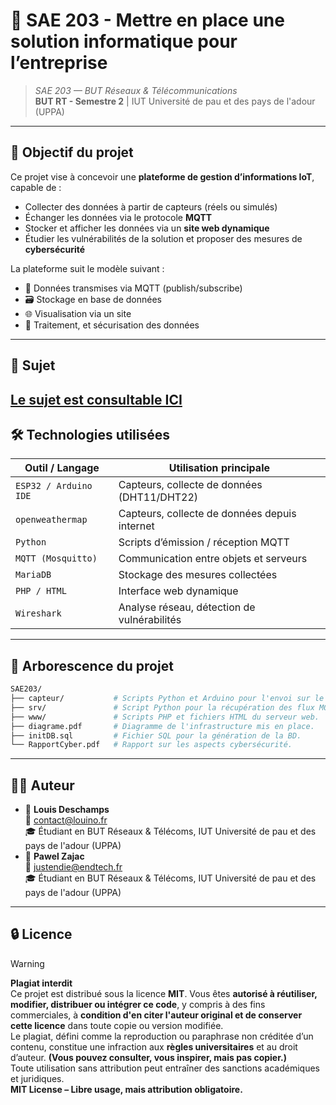 # 📡 SAE 203 - Mettre en place une solution informatique pour l’entreprise  

> _SAE 203 — BUT Réseaux & Télécommunications_  
> **BUT RT - Semestre 2** | IUT Université de pau et des pays de l'adour (UPPA)
---

## 🎯 Objectif du projet

Ce projet vise à concevoir une **plateforme de gestion d’informations IoT**, capable de :  
- Collecter des données à partir de capteurs (réels ou simulés)  
- Échanger les données via le protocole **MQTT**  
- Stocker et afficher les données via un **site web dynamique**  
- Étudier les vulnérabilités de la solution et proposer des mesures de **cybersécurité**  

La plateforme suit le modèle suivant :  
- 🔁 Données transmises via MQTT (publish/subscribe)  
- 🗃️ Stockage en base de données  
- 🌐 Visualisation via un site  
- 🧠 Traitement, et sécurisation des données  
---

## 📜 Sujet
[Le sujet est consultable ICI](https://munier.perso.univ-pau.fr/teaching/butrt-sae203/)
---

## 🛠️ Technologies utilisées

| Outil / Langage       | Utilisation principale                        |
|-----------------------|-----------------------------------------------|
| `ESP32 / Arduino IDE` | Capteurs, collecte de données (DHT11/DHT22)   |
| `openweathermap`      | Capteurs, collecte de données depuis internet |
| `Python`              | Scripts d’émission / réception MQTT           |
| `MQTT (Mosquitto)`    | Communication entre objets et serveurs        |
| `MariaDB`             | Stockage des mesures collectées               |
| `PHP / HTML`          | Interface web dynamique                       |
| `Wireshark`           | Analyse réseau, détection de vulnérabilités   |
---

## 📂 Arborescence du projet

```bash
SAE203/
├── capteur/           # Scripts Python et Arduino pour l'envoi sur le broker MQTT.  
├── srv/               # Script Python pour la récupération des flux MQTT, le traitement dans la DB, et la génération des graphiques.  
├── www/               # Scripts PHP et fichiers HTML du serveur web.  
├── diagrame.pdf       # Diagramme de l'infrastructure mis en place.  
├── initDB.sql         # Fichier SQL pour la génération de la BD.  
└── RapportCyber.pdf   # Rapport sur les aspects cybersécurité.  
```
---

## 🧑‍💻 Auteur
- 👤 **Louis Deschamps**  
  📧 [contact@louino.fr](mailto:contact@louino.fr)  
  🎓 Étudiant en BUT Réseaux & Télécoms, IUT Université de pau et des pays de l'adour (UPPA)  
- 👤 **Pawel Zajac**  
  📧 [justendie@endtech.fr](mailto:justendie@endtech.fr)  
  🎓 Étudiant en BUT Réseaux & Télécoms, IUT Université de pau et des pays de l'adour (UPPA)  

---

## 🔒 Licence  
> [!WARNING]  
> **Plagiat interdit**  
> Ce projet est distribué sous la licence **MIT**. Vous êtes **autorisé à réutiliser, modifier, distribuer ou intégrer ce code**, y compris à des fins commerciales, à **condition d'en citer l'auteur original et de conserver cette licence** dans toute copie ou version modifiée.  
> Le plagiat, défini comme la reproduction ou paraphrase non créditée d’un contenu, constitue une infraction aux **règles universitaires** et au droit d’auteur. **(Vous pouvez consulter, vous inspirer, mais pas copier.)**  
> Toute utilisation sans attribution peut entraîner des sanctions académiques et juridiques.   
> **MIT License – Libre usage, mais attribution obligatoire.**   

